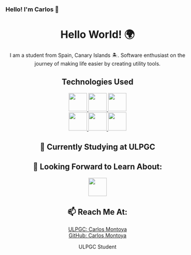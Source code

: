 ### Hello! I'm Carlos 👋

<h1 align="center"><b>Hello World! 🌍</b></h1>

<p align="center">
  I am a student from Spain, Canary Islands 🏝️. Software enthusiast on the journey of making life easier by creating utility tools.
</p>

<h2 align="center"><b>Technologies Used</b></h2>
<p align="center">
  <a href="https://www.javascript.com/" target="_blank">
    <img height="50" src="https://www.vectorlogo.zone/logos/javascript/javascript-ar21.svg">
  </a>
  <a href="https://angular.io/" target="_blank">
    <img height="50" src="https://www.vectorlogo.zone/logos/angular/angular-ar21.svg">
  </a>
  <a href="https://vuejs.org/" target="_blank">
    <img height="50" src="https://www.vectorlogo.zone/logos/vuejs/vuejs-ar21.svg">
  </a>
  <br>
  <a href="https://firebase.google.com/" target="_blank">
    <img height="50" src="https://www.vectorlogo.zone/logos/firebase/firebase-ar21.svg">
  </a>
  <a href="https://www.w3.org/html/" target="_blank">
    <img height="50" src="https://www.vectorlogo.zone/logos/w3_html5/w3_html5-ar21.svg">
  </a>
  <a href="https://www.w3.org/Style/CSS/" target="_blank">
    <img height="50" src="https://www.vectorlogo.zone/logos/w3_css/w3_css-ar21.svg">
  </a>
</p>

<h2 align="center"><b>💼 Currently Studying at ULPGC</b></h2>

<h2 align="center"><b>🌱 Looking Forward to Learn About:</b></h2>
<p align="center">
  <a href="https://reactjs.org/" target="_blank">
    <img height="50" src="https://www.vectorlogo.zone/logos/reactjs/reactjs-ar21.svg">
  </a>
</p>

<h2 align="center"><b>📫 Reach Me At:</b></h2>
<p align="center">
  <a href="mailto:carlos.montoya101@alu.ulpgc.es">ULPGC: Carlos Montoya</a><br>
  <a href="https://github.com/CarlosMontoyaHidalgo" target="_blank">GitHub: Carlos Montoya</a>
</p>

<div align="center">
  ULPGC Student
</div>
